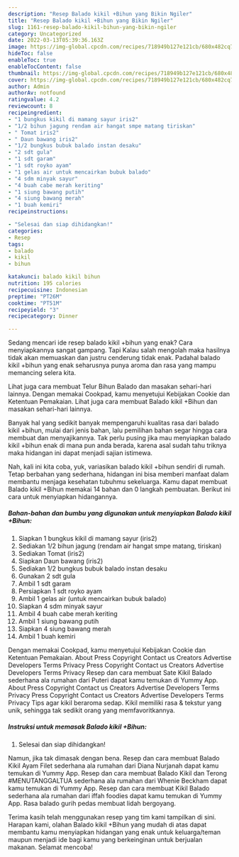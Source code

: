 ```yaml
---
description: "Resep Balado kikil +Bihun yang Bikin Ngiler"
title: "Resep Balado kikil +Bihun yang Bikin Ngiler"
slug: 1161-resep-balado-kikil-bihun-yang-bikin-ngiler
category: Uncategorized
date: 2022-03-13T05:39:36.163Z
image: https://img-global.cpcdn.com/recipes/718949b127e121cb/680x482cq70/balado-kikil-bihun-foto-resep-utama.jpg
hideToc: false
enableToc: true
enableTocContent: false
thumbnail: https://img-global.cpcdn.com/recipes/718949b127e121cb/680x482cq70/balado-kikil-bihun-foto-resep-utama.jpg
cover: https://img-global.cpcdn.com/recipes/718949b127e121cb/680x482cq70/balado-kikil-bihun-foto-resep-utama.jpg
author: Admin
authorAv: notfound
ratingvalue: 4.2
reviewcount: 8
recipeingredient:
- "1 bungkus kikil di mamang sayur iris2"
- "1/2 bihun jagung rendam air hangat smpe matang tiriskan"
- " Tomat iris2"
- " Daun bawang iris2"
- "1/2 bungkus bubuk balado instan desaku"
- "2 sdt gula"
- "1 sdt garam"
- "1 sdt royko ayam"
- "1 gelas air untuk mencairkan bubuk balado"
- "4 sdm minyak sayur"
- "4 buah cabe merah keriting"
- "1 siung bawang putih"
- "4 siung bawang merah"
- "1 buah kemiri"
recipeinstructions:

- "Selesai dan siap dihidangkan!"
categories:
- Resep
tags:
- balado
- kikil
- bihun

katakunci: balado kikil bihun 
nutrition: 195 calories
recipecuisine: Indonesian
preptime: "PT26M"
cooktime: "PT51M"
recipeyield: "3"
recipecategory: Dinner

---
```



Sedang mencari ide resep balado kikil +bihun yang enak? Cara menyiapkannya sangat gampang. Tapi Kalau salah mengolah maka hasilnya tidak akan memuaskan dan justru cenderung tidak enak. Padahal balado kikil +bihun yang enak seharusnya punya aroma dan rasa yang mampu memancing selera kita.


Lihat juga cara membuat Telur Bihun Balado dan masakan sehari-hari lainnya. Dengan memakai Cookpad, kamu menyetujui Kebijakan Cookie dan Ketentuan Pemakaian. Lihat juga cara membuat Balado kikil +Bihun dan masakan sehari-hari lainnya.

Banyak hal yang sedikit banyak mempengaruhi kualitas rasa dari balado kikil +bihun, mulai dari jenis bahan, lalu pemilihan bahan segar hingga cara membuat dan menyajikannya. Tak perlu pusing jika mau menyiapkan balado kikil +bihun enak di mana pun anda berada, karena asal sudah tahu triknya maka hidangan ini dapat menjadi sajian istimewa.


Nah, kali ini kita coba, yuk, variasikan balado kikil +bihun sendiri di rumah. Tetap berbahan yang sederhana, hidangan ini bisa memberi manfaat dalam membantu menjaga kesehatan tubuhmu sekeluarga. Kamu dapat membuat Balado kikil +Bihun memakai 14 bahan dan 0 langkah pembuatan. Berikut ini cara untuk menyiapkan hidangannya.

<!--inarticleads1-->

##### Bahan-bahan dan bumbu yang digunakan untuk menyiapkan Balado kikil +Bihun:

1. Siapkan 1 bungkus kikil di mamang sayur (iris2)
1. Sediakan 1/2 bihun jagung (rendam air hangat smpe matang, tiriskan)
1. Sediakan  Tomat (iris2)
1. Siapkan  Daun bawang (iris2)
1. Sediakan 1/2 bungkus bubuk balado instan desaku
1. Gunakan 2 sdt gula
1. Ambil 1 sdt garam
1. Persiapkan 1 sdt royko ayam
1. Ambil 1 gelas air (untuk mencairkan bubuk balado)
1. Siapkan 4 sdm minyak sayur
1. Ambil 4 buah cabe merah keriting
1. Ambil 1 siung bawang putih
1. Siapkan 4 siung bawang merah
1. Ambil 1 buah kemiri


Dengan memakai Cookpad, kamu menyetujui Kebijakan Cookie dan Ketentuan Pemakaian. About Press Copyright Contact us Creators Advertise Developers Terms Privacy Press Copyright Contact us Creators Advertise Developers Terms Privacy Resep dan cara membuat Sate Kikil Balado sederhana ala rumahan dari Puteri dapat kamu temukan di Yummy App. About Press Copyright Contact us Creators Advertise Developers Terms Privacy Press Copyright Contact us Creators Advertise Developers Terms Privacy Tips agar kikil beraroma sedap. Kikil memiliki rasa &amp; tekstur yang unik, sehingga tak sedikit orang yang memfavoritkannya. 

<!--inarticleads2-->

##### Instruksi untuk memasak Balado kikil +Bihun:


1. Selesai dan siap dihidangkan!

Namun, jika tak dimasak dengan bena. Resep dan cara membuat Balado Kikil Ayam Filet sederhana ala rumahan dari Diana Nurjanah dapat kamu temukan di Yummy App. Resep dan cara membuat Balado Kikil dan Terong #MENUTANGGALTUA sederhana ala rumahan dari Whenie Beckham dapat kamu temukan di Yummy App. Resep dan cara membuat Kikil Balado sederhana ala rumahan dari iffah foodies dapat kamu temukan di Yummy App. Rasa balado gurih pedas membuat lidah bergoyang. 

Terima kasih telah menggunakan resep yang tim kami tampilkan di sini. Harapan kami, olahan Balado kikil +Bihun yang mudah di atas dapat membantu kamu menyiapkan hidangan yang enak untuk keluarga/teman maupun menjadi ide bagi kamu yang berkeinginan untuk berjualan makanan. Selamat mencoba!
